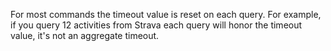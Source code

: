 
For most commands the timeout value is reset on each query. For example, if you query 12 activities
from Strava each query will honor the timeout value, it's not an aggregate timeout.

